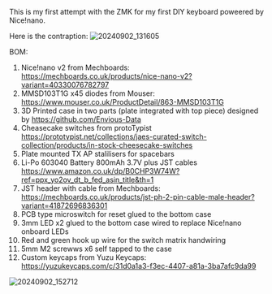 This is my first attempt with the ZMK for my first DIY keyboard poweered by Nice!nano. 

Here is the contraption:
![20240902_131605](https://github.com/user-attachments/assets/d0ed8dde-686a-496b-b832-5934ab6a62f2)

BOM:
1. Nice!nano v2 from Mechboards: https://mechboards.co.uk/products/nice-nano-v2?variant=40330076782797
2. MMSD103T1G x45 diodes from Mouser: https://www.mouser.co.uk/ProductDetail/863-MMSD103T1G
3. 3D Printed case in two parts (plate integrated with top piece) designed by https://github.com/Envious-Data
4. Cheasecake switches from protoTypist https://prototypist.net/collections/jaes-curated-switch-collection/products/in-stock-cheesecake-switches
5. Plate mounted TX AP stalilisers for spacebars
6. Li-Po 603040 Battery 800mAh 3.7V plus JST cables https://www.amazon.co.uk/dp/B0CHP3W74W?ref=ppx_yo2ov_dt_b_fed_asin_title&th=1
7. JST header with cable from Mechboards: https://mechboards.co.uk/products/jst-ph-2-pin-cable-male-header?variant=41872696836301
8. PCB type microswitch for reset glued to the bottom case
9. 3mm LED x2 glued to the bottom case wired to replace Nice!nano onboard LEDs
10. Red and green hook up wire for the switch matrix handwiring
11. 5mm M2 screwws x6 self tapped to the case
12. Custom keycaps from Yuzu Keycaps: https://yuzukeycaps.com/c/31d0a1a3-f3ec-4407-a81a-3ba7afc9da99

![20240902_152712](https://github.com/user-attachments/assets/623b8cb0-03b4-4bac-b1f2-33f3f221bf6f)
